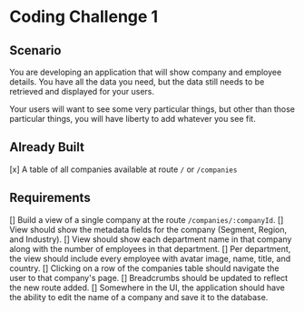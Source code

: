 # Coding Challenge 1
## Scenario
You are developing an application that will show company and employee details. You have all the data you need, but the data still needs to be retrieved and displayed for your users. 

Your users will want to see some very particular things, but other than those particular things, you will have liberty to add whatever you see fit.

## Already Built
[x] A table of all companies available at route `/` or `/companies`

## Requirements
[] Build a view of a single company at the route `/companies/:companyId`.
	[] View should show the metadata fields for the company (Segment, Region, and Industry).
	[] View should show each department name in that company along with the number of employees in that department.
	[] Per department, the view should include every employee with avatar image, name, title, and country.
[] Clicking on a row of the companies table should navigate the user to that company's page.
[] Breadcrumbs should be updated to reflect the new route added.
[] Somewhere in the UI, the application should have the ability to edit the name of a company and save it to the database.